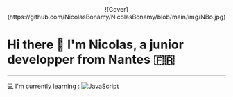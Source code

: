 <div align="center">
![Cover](https://github.com/NicolasBonamy/NicolasBonamy/blob/main/img/NBo.jpg)
</div>

# Hi there 👋 I'm Nicolas, a junior developper from Nantes 🇫🇷
-------------
💻 I'm currently learning : ![JavaScript](https://img.shields.io/badge/JavaScript-yellow)


<!--
**NicolasBonamy/NicolasBonamy** is a ✨ _special_ ✨ repository because its `README.md` (this file) appears on your GitHub profile.

Here are some ideas to get you started:

- 🔭 I’m currently working on ...
- 🌱 I’m currently learning ...
- 👯 I’m looking to collaborate on ...
- 🤔 I’m looking for help with ...
- 💬 Ask me about ...
- 📫 How to reach me: ...
- 😄 Pronouns: ...
- ⚡ Fun fact: ...
-->

